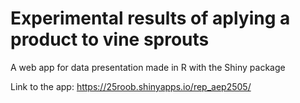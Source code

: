 # Experimental results of aplying a product to vine sprouts
A web app for data presentation made in R with the Shiny package

Link to the app: https://25roob.shinyapps.io/rep_aep2505/


